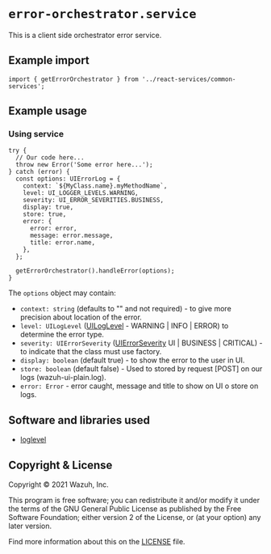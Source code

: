 # `error-orchestrator.service`

This is a client side orchestrator error service.

## Example import

```tsx
import { getErrorOrchestrator } from '../react-services/common-services';
```

## Example usage

### Using service

```tsx
try {
  // Our code here...
  throw new Error('Some error here...');
} catch (error) {
  const options: UIErrorLog = {
    context: `${MyClass.name}.myMethodName`,
    level: UI_LOGGER_LEVELS.WARNING,
    severity: UI_ERROR_SEVERITIES.BUSINESS,
    display: true,
    store: true,
    error: {
      error: error,
      message: error.message,
      title: error.name,
    },
  };

  getErrorOrchestrator().handleError(options);
}
```

The `options` object may contain:

- `context: string` (defaults to "" and not required) - to give more precision about location of the error.
- `level: UILogLevel` ([UILogLevel](./types.ts) - WARNING | INFO | ERROR) to determine the error type.
- `severity: UIErrorSeverity` ([UIErrorSeverity](./types.ts) UI | BUSINESS | CRITICAL) - to indicate that the class must use factory.
- `display: boolean` (default true) - to show the error to the user in UI.
- `store: boolean` (default false) - Used to stored by request [POST] on our logs (wazuh-ui-plain.log).
- `error: Error` - error caught, message and title to show on UI o store on logs.

## Software and libraries used

- [loglevel](https://github.com/pimterry/loglevel)

## Copyright & License

Copyright &copy; 2021 Wazuh, Inc.

This program is free software; you can redistribute it and/or modify it under the terms of the GNU General Public License as published by the Free Software Foundation; either version 2 of the License, or (at your option) any later version.

Find more information about this on the [LICENSE](LICENSE) file.
